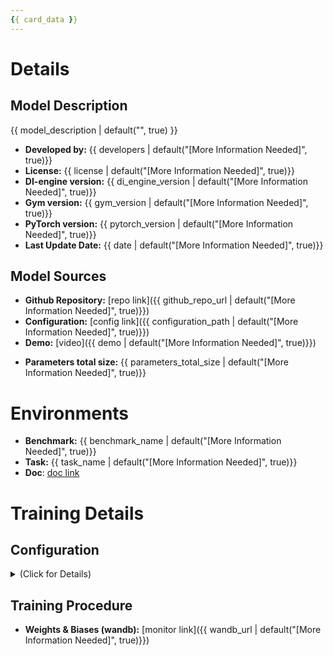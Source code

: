 ```yaml
---
{{ card_data }}
---
```


<!-- Provide a quick summary of what the model is/does. -->


# Details

## Model Description
<!-- Provide a longer summary of what this model is. -->
{{ model_description | default("", true) }}

- **Developed by:** {{ developers | default("[More Information Needed]", true)}}
- **License:** {{ license | default("[More Information Needed]", true)}}
- **DI-engine version:** {{ di_engine_version | default("[More Information Needed]", true)}}
- **Gym version:** {{ gym_version | default("[More Information Needed]", true)}}
- **PyTorch version:** {{ pytorch_version | default("[More Information Needed]", true)}}
- **Last Update Date:** {{ date | default("[More Information Needed]", true)}}


## Model Sources
<!-- Provide the basic links for the model. -->
- **Github Repository:** [repo link]({{ github_repo_url | default("[More Information Needed]", true)}})
- **Configuration:** [config link]({{ configuration_path | default("[More Information Needed]", true)}})
- **Demo:** [video]({{ demo | default("[More Information Needed]", true)}})
<!-- Provide the size information for the model. -->
- **Parameters total size:** {{ parameters_total_size | default("[More Information Needed]", true)}}

# Environments

<!-- Address questions around what environment the model is intended to be trained and deployed at, including the necessary information needed to be provided for future users. -->


- **Benchmark:** {{ benchmark_name | default("[More Information Needed]", true)}}
- **Task:** {{ task_name | default("[More Information Needed]", true)}}
- **Doc**: [doc link](https://di-engine-docs.readthedocs.io/en/latest/index.html)

# Training Details

## Configuration
<details close>
<summary>(Click for Details)</summary>


```python
{{ python_config | default("[More Information Needed]", true)}}
```
</details>

## Training Procedure 

<!-- This relates heavily to the Technical Specifications. Content here should link to that section when it is relevant to the training procedure. -->

- **Weights & Biases (wandb):** [monitor link]({{ wandb_url | default("[More Information Needed]", true)}})